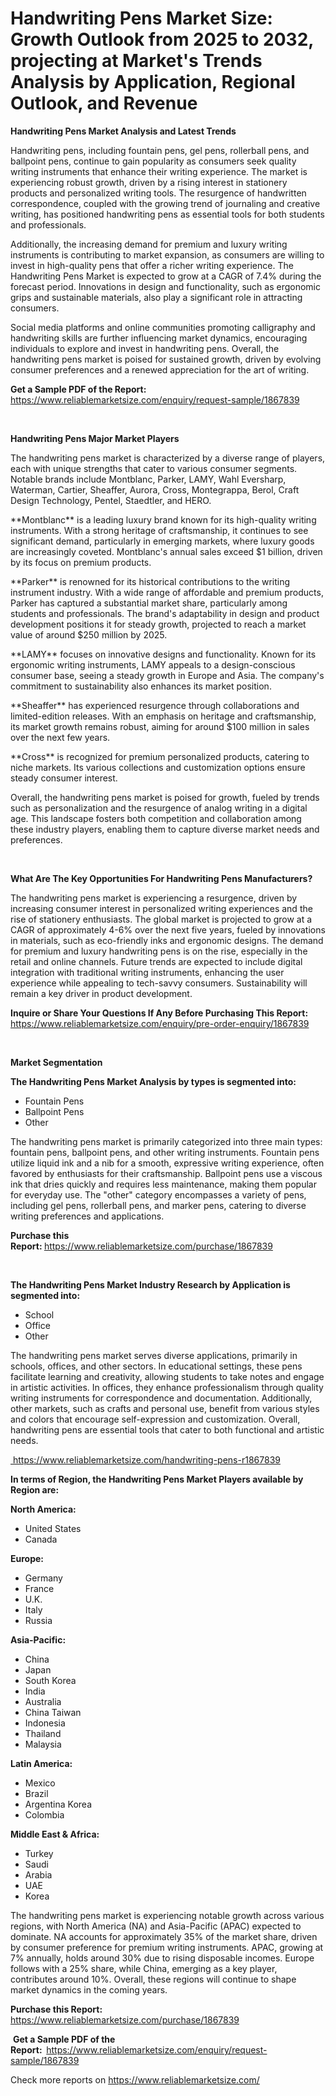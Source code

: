 <p><h1>Handwriting Pens Market Size: Growth Outlook from 2025 to 2032, projecting at Market's Trends Analysis by Application, Regional Outlook, and Revenue</h1></p><p><strong>Handwriting Pens Market Analysis and Latest Trends</strong></p>
<p><p>Handwriting pens, including fountain pens, gel pens, rollerball pens, and ballpoint pens, continue to gain popularity as consumers seek quality writing instruments that enhance their writing experience. The market is experiencing robust growth, driven by a rising interest in stationery products and personalized writing tools. The resurgence of handwritten correspondence, coupled with the growing trend of journaling and creative writing, has positioned handwriting pens as essential tools for both students and professionals.</p><p>Additionally, the increasing demand for premium and luxury writing instruments is contributing to market expansion, as consumers are willing to invest in high-quality pens that offer a richer writing experience. The Handwriting Pens Market is expected to grow at a CAGR of 7.4% during the forecast period. Innovations in design and functionality, such as ergonomic grips and sustainable materials, also play a significant role in attracting consumers.</p><p>Social media platforms and online communities promoting calligraphy and handwriting skills are further influencing market dynamics, encouraging individuals to explore and invest in handwriting pens. Overall, the handwriting pens market is poised for sustained growth, driven by evolving consumer preferences and a renewed appreciation for the art of writing.</p></p>
<p><strong>Get a Sample PDF of the Report:&nbsp;</strong> <a href="https://www.reliablemarketsize.com/enquiry/request-sample/1867839?utm_campaign=2297&utm_medium=2&utm_source=Github&utm_content=ia&utm_term=07022025&utm_id=handwriting-pens">https://www.reliablemarketsize.com/enquiry/request-sample/1867839</a></p>
<p>&nbsp;</p>
<p><strong>Handwriting Pens Major Market Players</strong></p>
<p><p>The handwriting pens market is characterized by a diverse range of players, each with unique strengths that cater to various consumer segments. Notable brands include Montblanc, Parker, LAMY, Wahl Eversharp, Waterman, Cartier, Sheaffer, Aurora, Cross, Montegrappa, Berol, Craft Design Technology, Pentel, Staedtler, and HERO.</p><p>**Montblanc** is a leading luxury brand known for its high-quality writing instruments. With a strong heritage of craftsmanship, it continues to see significant demand, particularly in emerging markets, where luxury goods are increasingly coveted. Montblanc's annual sales exceed $1 billion, driven by its focus on premium products.</p><p>**Parker** is renowned for its historical contributions to the writing instrument industry. With a wide range of affordable and premium products, Parker has captured a substantial market share, particularly among students and professionals. The brand's adaptability in design and product development positions it for steady growth, projected to reach a market value of around $250 million by 2025.</p><p>**LAMY** focuses on innovative designs and functionality. Known for its ergonomic writing instruments, LAMY appeals to a design-conscious consumer base, seeing a steady growth in Europe and Asia. The company's commitment to sustainability also enhances its market position.</p><p>**Sheaffer** has experienced resurgence through collaborations and limited-edition releases. With an emphasis on heritage and craftsmanship, its market growth remains robust, aiming for around $100 million in sales over the next few years.</p><p>**Cross** is recognized for premium personalized products, catering to niche markets. Its various collections and customization options ensure steady consumer interest.</p><p>Overall, the handwriting pens market is poised for growth, fueled by trends such as personalization and the resurgence of analog writing in a digital age. This landscape fosters both competition and collaboration among these industry players, enabling them to capture diverse market needs and preferences.</p></p>
<p>&nbsp;</p>
<p><strong>What Are The Key Opportunities For Handwriting Pens Manufacturers?</strong></p>
<p><p>The handwriting pens market is experiencing a resurgence, driven by increasing consumer interest in personalized writing experiences and the rise of stationery enthusiasts. The global market is projected to grow at a CAGR of approximately 4-6% over the next five years, fueled by innovations in materials, such as eco-friendly inks and ergonomic designs. The demand for premium and luxury handwriting pens is on the rise, especially in the retail and online channels. Future trends are expected to include digital integration with traditional writing instruments, enhancing the user experience while appealing to tech-savvy consumers. Sustainability will remain a key driver in product development.</p></p>
<p><strong>Inquire or Share Your Questions If Any Before Purchasing This Report:</strong> <a href="https://www.reliablemarketsize.com/enquiry/pre-order-enquiry/1867839?utm_campaign=2297&utm_medium=2&utm_source=Github&utm_content=ia&utm_term=07022025&utm_id=handwriting-pens">https://www.reliablemarketsize.com/enquiry/pre-order-enquiry/1867839</a></p>
<p>&nbsp;</p>
<p><strong>Market Segmentation</strong></p>
<p><strong>The Handwriting Pens Market Analysis by types is segmented into:</strong></p>
<p><ul><li>Fountain Pens</li><li>Ballpoint Pens</li><li>Other</li></ul></p>
<p><p>The handwriting pens market is primarily categorized into three main types: fountain pens, ballpoint pens, and other writing instruments. Fountain pens utilize liquid ink and a nib for a smooth, expressive writing experience, often favored by enthusiasts for their craftsmanship. Ballpoint pens use a viscous ink that dries quickly and requires less maintenance, making them popular for everyday use. The "other" category encompasses a variety of pens, including gel pens, rollerball pens, and marker pens, catering to diverse writing preferences and applications.</p></p>
<p><strong>Purchase this Report:&nbsp;</strong><a href="https://www.reliablemarketsize.com/purchase/1867839?utm_campaign=2297&utm_medium=2&utm_source=Github&utm_content=ia&utm_term=07022025&utm_id=handwriting-pens">https://www.reliablemarketsize.com/purchase/1867839</a></p>
<p>&nbsp;</p>
<p><strong>The Handwriting Pens Market Industry Research by Application is segmented into:</strong></p>
<p><ul><li>School</li><li>Office</li><li>Other</li></ul></p>
<p><p>The handwriting pens market serves diverse applications, primarily in schools, offices, and other sectors. In educational settings, these pens facilitate learning and creativity, allowing students to take notes and engage in artistic activities. In offices, they enhance professionalism through quality writing instruments for correspondence and documentation. Additionally, other markets, such as crafts and personal use, benefit from various styles and colors that encourage self-expression and customization. Overall, handwriting pens are essential tools that cater to both functional and artistic needs.</p></p>
<p><a href="https://www.reliablemarketsize.com/handwriting-pens-r1867839?utm_campaign=2297&utm_medium=2&utm_source=Github&utm_content=ia&utm_term=07022025&utm_id=handwriting-pens">&nbsp;https://www.reliablemarketsize.com/handwriting-pens-r1867839</a></p>
<p><strong>In terms of Region, the Handwriting Pens Market Players available by Region are:</strong></p>
<p>
    <p> <strong> North America: </strong>
        <ul>
            <li>United States</li>
            <li>Canada</li>
        </ul>
        </p> 
    <p> <strong> Europe: </strong>
        <ul>
            <li>Germany</li>
            <li>France</li>
            <li>U.K.</li>
            <li>Italy</li>
            <li>Russia</li>
        </ul>
        </p> 
    <p> <strong> Asia-Pacific: </strong>
        <ul>
            <li>China</li>
            <li>Japan</li>
            <li>South Korea</li>
            <li>India</li>
            <li>Australia</li>
            <li>China Taiwan</li>
            <li>Indonesia</li>
            <li>Thailand</li>
            <li>Malaysia</li>
        </ul>
        </p> 
    <p> <strong> Latin America: </strong>
        <ul>
            <li>Mexico</li>
            <li>Brazil</li>
            <li>Argentina Korea</li>
            <li>Colombia</li>
        </ul>
        </p> 
    <p> <strong> Middle East & Africa: </strong>
        <ul>
            <li>Turkey</li>
            <li>Saudi</li>
            <li>Arabia</li>
            <li>UAE</li>
            <li>Korea</li>
        </ul>
    </p>
    </p>
<p><p>The handwriting pens market is experiencing notable growth across various regions, with North America (NA) and Asia-Pacific (APAC) expected to dominate. NA accounts for approximately 35% of the market share, driven by consumer preference for premium writing instruments. APAC, growing at 7% annually, holds around 30% due to rising disposable incomes. Europe follows with a 25% share, while China, emerging as a key player, contributes around 10%. Overall, these regions will continue to shape market dynamics in the coming years.</p></p>
<p><strong>Purchase this Report: </strong><a href="https://www.reliablemarketsize.com/purchase/1867839?utm_campaign=2297&utm_medium=2&utm_source=Github&utm_content=ia&utm_term=07022025&utm_id=handwriting-pens">https://www.reliablemarketsize.com/purchase/1867839</a></p>
<p>&nbsp;<strong>Get a Sample PDF of the Report:&nbsp;&nbsp;</strong><a href="https://www.reliablemarketsize.com/enquiry/request-sample/1867839?utm_campaign=2297&utm_medium=2&utm_source=Github&utm_content=ia&utm_term=07022025&utm_id=handwriting-pens">https://www.reliablemarketsize.com/enquiry/request-sample/1867839</a></p>
<p><strong></strong></p>
<p>Check more reports on <a href="https://www.reliablemarketsize.com/?utm_campaign=2297&utm_medium=2&utm_source=Github&utm_content=ia&utm_term=07022025&utm_id=handwriting-pens">https://www.reliablemarketsize.com/</a></p>